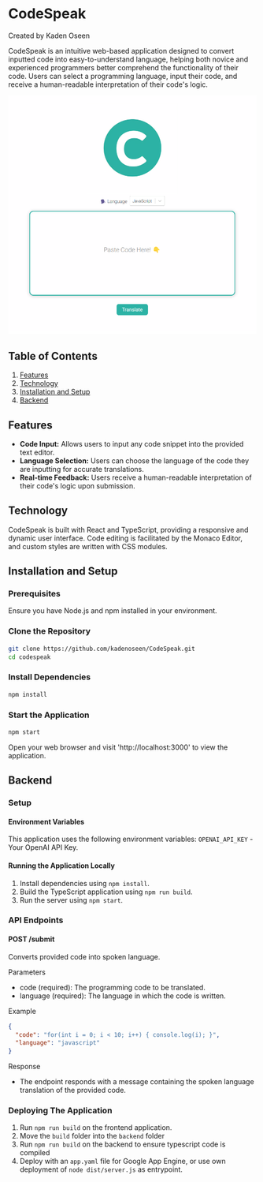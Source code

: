 # CodeSpeak

Created by Kaden Oseen

CodeSpeak is an intuitive web-based application designed to convert inputted code into easy-to-understand language, helping both novice and experienced programmers better comprehend the functionality of their code. Users can select a programming language, input their code, and receive a human-readable interpretation of their code's logic.

![screenshot](./example.png)

## Table of Contents

1. [Features](#features)
2. [Technology](#technology)
3. [Installation and Setup](#installation-and-setup)
4. [Backend](#backend)

## Features

- **Code Input:** Allows users to input any code snippet into the provided text editor.
- **Language Selection:** Users can choose the language of the code they are inputting for accurate translations.
- **Real-time Feedback:** Users receive a human-readable interpretation of their code's logic upon submission.

## Technology

CodeSpeak is built with React and TypeScript, providing a responsive and dynamic user interface. Code editing is facilitated by the Monaco Editor, and custom styles are written with CSS modules.

## Installation and Setup

### Prerequisites

Ensure you have Node.js and npm installed in your environment. 

### Clone the Repository

```bash
git clone https://github.com/kadenoseen/CodeSpeak.git
cd codespeak
```

### Install Dependencies
```bash
npm install
```

### Start the Application
```bash
npm start
```
Open your web browser and visit 'http://localhost:3000' to view the application.


## Backend

### Setup
#### Environment Variables
This application uses the following environment variables:
`OPENAI_API_KEY` - Your OpenAI API Key.

#### Running the Application Locally
1. Install dependencies using `npm install`.
2. Build the TypeScript application using `npm run build`.
3. Run the server using `npm start`.

### API Endpoints
#### POST /submit
Converts provided code into spoken language.

Parameters
- code (required): The programming code to be translated.
- language (required): The language in which the code is written.

Example
```json
{
  "code": "for(int i = 0; i < 10; i++) { console.log(i); }",
  "language": "javascript"
}
```

Response
- The endpoint responds with a message containing the spoken language translation of the provided code.

### Deploying The Application
1. Run `npm run build` on the frontend application.
2. Move the `build` folder into the `backend` folder
3. Run `npm run build` on the backend to ensure typescript code is compiled
4. Deploy with an `app.yaml` file for Google App Engine, or use own deployment of `node dist/server.js` as entrypoint.
